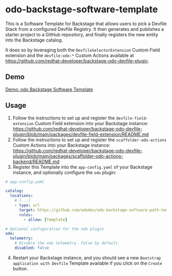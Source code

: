 # odo-backstage-software-template

This is a Software Template for Backstage that allows users to pick a Devfile Stack from a configured Devfile Registry.
It then generates and publishes a starter project to a GitHub repository, and finally registers the new entity into the Backstage catalog.

It does so by leveraging both the `DevfileSelectorExtension` Custom Field extension and the `devfile:odo:*` Custom Actions available at https://github.com/redhat-developer/backstage-odo-devfile-plugin.

## Demo

[Demo: odo Backstage Software Template](https://github.com/rm3l/odo-backstage-golden-path-template/assets/593208/0e081e36-591c-4861-adfc-b567647ac04f)

## Usage

1. Follow the instructions to set up and register the `devfile-field-extension` Custom Field extension into your Backstage instance: https://github.com/redhat-developer/backstage-odo-devfile-plugin/blob/main/packages/devfile-field-extension/README.md
2. Follow the instructions to set up and register the `scaffolder-odo-actions` Custom Actions into your Backstage instance: https://github.com/redhat-developer/backstage-odo-devfile-plugin/blob/main/packages/scaffolder-odo-actions-backend/README.md
3. Register this Template into the `app-config.yaml` of your Backstage instance, and optionally configure the `odo` plugin:

```yaml
# app-config.yaml

catalog:
  locations:
    # [...]
    - type: url
      target: https://github.com/ododev/odo-backstage-software-path-template/blob/main/template.yaml
      rules:
        - allow: [Template]

# Optional configuration for the odo plugin
odo:
  telemetry:
    # Disable the odo telemetry. False by default.
    disabled: false
```

4. Restart your Backstage instance, and you should see a new `Bootstrap application with Devfile` Template available if you click on the `Create` button.
